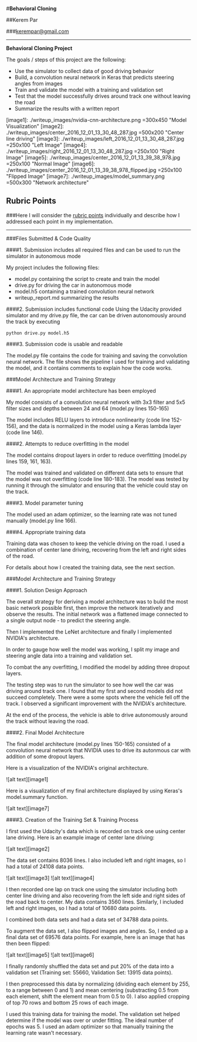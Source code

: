 #**Behavioral Cloning** 

##Kerem Par

###kerempar@gmail.com

---

**Behavioral Cloning Project**

The goals / steps of this project are the following:
* Use the simulator to collect data of good driving behavior
* Build, a convolution neural network in Keras that predicts steering angles from images
* Train and validate the model with a training and validation set
* Test that the model successfully drives around track one without leaving the road
* Summarize the results with a written report


[//]: # (Image References)

[image1]: ./writeup_images/nvidia-cnn-architecture.png =300x450 "Model Visualization"
[image2]: ./writeup_images/center_2016_12_01_13_30_48_287.jpg =500x200 "Center line driving"
[image3]: ./writeup_images/left_2016_12_01_13_30_48_287.jpg =250x100 "Left Image"
[image4]: ./writeup_images/right_2016_12_01_13_30_48_287.jpg =250x100 "Right Image"
[image5]: ./writeup_images/center_2016_12_01_13_39_38_978.jpg =250x100 "Normal Image"
[image6]: ./writeup_images/center_2016_12_01_13_39_38_978_flipped.jpg =250x100 "Flipped Image"
[image7]: ./writeup_images/model_summary.png =500x300 "Network architecture"

## Rubric Points
###Here I will consider the [rubric points](https://review.udacity.com/#!/rubrics/432/view) individually and describe how I addressed each point in my implementation.  

---
###Files Submitted & Code Quality

####1. Submission includes all required files and can be used to run the simulator in autonomous mode

My project includes the following files:
* model.py containing the script to create and train the model
* drive.py for driving the car in autonomous mode
* model.h5 containing a trained convolution neural network 
* writeup_report.md summarizing the results

####2. Submission includes functional code
Using the Udacity provided simulator and my drive.py file, the car can be driven autonomously around the track by executing 
```
python drive.py model.h5
```

####3. Submission code is usable and readable

The model.py file contains the code for training and saving the convolution neural network. The file shows the pipeline I used for training and validating the model, and it contains comments to explain how the code works.

###Model Architecture and Training Strategy

####1. An appropriate model architecture has been employed

My model consists of a convolution neural network with 3x3 filter and 5x5 filter sizes and depths between 24 and 64 (model.py lines 150-165) 

The model includes RELU layers to introduce nonlinearity (code line 152-156), and the data is normalized in the model using a Keras lambda layer (code line 146). 

####2. Attempts to reduce overfitting in the model

The model contains dropout layers in order to reduce overfitting (model.py lines 159, 161, 163). 

The model was trained and validated on different data sets to ensure that the model was not overfitting (code line 180-183). The model was tested by running it through the simulator and ensuring that the vehicle could stay on the track.

####3. Model parameter tuning

The model used an adam optimizer, so the learning rate was not tuned manually (model.py line 166).

####4. Appropriate training data

Training data was chosen to keep the vehicle driving on the road. I used a combination of center lane driving, recovering from the left and right sides of the road. 

For details about how I created the training data, see the next section. 

###Model Architecture and Training Strategy

####1. Solution Design Approach

The overall strategy for deriving a model architecture was to build the most basic network possible first, then improve the network iteratively and observe the results.
The initial network was a flattened image connected to a single output node - to predict the steering angle. 

Then I implemented the LeNet architecture and finally I implemented NVIDIA's architecture.

In order to gauge how well the model was working, I split my image and steering angle data into a training and validation set. 

To combat the any overfitting, I modified the model by adding three dropout layers. 

The testing step was to run the simulator to see how well the car was driving around track one. I found that my first and second models did not succeed completely. There were a some spots where the vehicle fell off the track. I observed a significant improvement with the NVIDIA's architecture. 

At the end of the process, the vehicle is able to drive autonomously around the track without leaving the road.

####2. Final Model Architecture

The final model architecture (model.py lines 150-165) consisted of a convolution neural network that NVIDIA uses to drive its autonmous car with addition of some dropout layers.

Here is a visualization of the NVIDIA's original architecture. 

![alt text][image1]

Here is a visualization of my final architecture displayed by using Keras's model.summary function.

![alt text][image7]

####3. Creation of the Training Set & Training Process

I first used the Udacity's data which is recorded on track one using center lane driving. Here is an example image of center lane driving:

![alt text][image2]

The data set contains 8036 lines. I also included left and right images, so I had a total of 24108 data points. 

![alt text][image3]
![alt text][image4]

I then recorded one lap on track one using the simulator including both center line driving and also recovering from the left side and right sides of the road back to center. My data contains 
3560 lines. Similarly, I included left and right images, so I had a total of 10680 data points. 

I combined both data sets and had a data set of 34788 data points. 

To augment the data set, I also flipped images and angles. So, I ended up a final data set of 69576 data points. For example, here is an image that has then been flipped:

![alt text][image5]
![alt text][image6]

I finally randomly shuffled the data set and put 20% of the data into a validation set (Training set: 55660, Validation Set: 13915 data points).

I then preprocessed this data by normalizing (dividing each element by 255, to a range between 0 and 1) and mean centering (substracting 0.5 from each element, shift the element mean from 0.5 to 0). I also applied cropping of top 70 rows and bottom 25 rows of each image.

I used this training data for training the model. The validation set helped determine if the model was over or under fitting. The ideal number of epochs was 5. I used an adam optimizer so that manually training the learning rate wasn't necessary.
